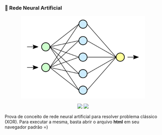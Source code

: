 ### 🤖 Rede Neural Artificial

<p align='center'>
    <img src="neural-network.svg" width='400px' >
</p>

<p align="center">
    <img src="https://img.shields.io/github/languages/count/melchisedech333/xor-neural-network?style=for-the-badge" >
    <img src="https://img.shields.io/github/repo-size/melchisedech333/xor-neural-network?style=for-the-badge" >
</p>

Prova de conceito de rede neural artificial para resolver problema clássico (XOR).
Para executar a mesma, basta abrir o arquivo <b>html</b> em seu navegador padrão =)


